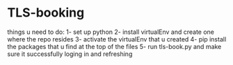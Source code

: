 # TLS-booking

things u need to do:
1- set up python 
2- install virtualEnv and create one where the repo resides 
3- activate the virtualEnv that u created
4- pip install the packages that u find at the top of the files 
5- run tls-book.py and make sure it successfully loging in and refreshing
